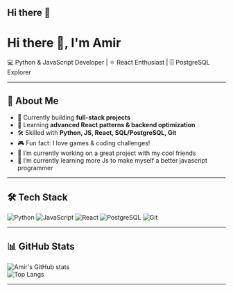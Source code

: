 ## Hi there 👋
# Hi there 👋, I'm Amir  

💻 Python & JavaScript Developer | ⚛️ React Enthusiast | 🗄️ PostgreSQL Explorer  

---

## 🚀 About Me
- 🔭 Currently building **full-stack projects**
- 🌱 Learning **advanced React patterns & backend optimization**
- 🛠️ Skilled with **Python, JS, React, SQL/PostgreSQL, Git**
- 🎮 Fun fact: I love games & coding challenges!
- 🔭 I’m currently working on a great project with my cool friends
- 🌱 I’m currently learning more Js to make myself a better javascript programmer

---

## 🛠️ Tech Stack
![Python](https://img.shields.io/badge/Python-3776AB?style=for-the-badge&logo=python&logoColor=white)
![JavaScript](https://img.shields.io/badge/JavaScript-323330?style=for-the-badge&logo=javascript&logoColor=F7DF1E)
![React](https://img.shields.io/badge/React-20232A?style=for-the-badge&logo=react&logoColor=61DAFB)
![PostgreSQL](https://img.shields.io/badge/PostgreSQL-316192?style=for-the-badge&logo=postgresql&logoColor=white)
![Git](https://img.shields.io/badge/Git-F05032?style=for-the-badge&logo=git&logoColor=white)

---

## 📊 GitHub Stats
![Amir's GitHub stats](https://github-readme-stats.vercel.app/api?username=herogame803&show_icons=true&theme=radical)  
![Top Langs](https://github-readme-stats.vercel.app/api/top-langs/?username=herogame803&layout=compact&theme=radical)  

---


<!--
**ZEROU14/ZEROU14** is a ✨ _special_ ✨ repository because its `README.md` (this file) appears on your GitHub profile.

Here are some ideas to get you started:


- 🌱 I’m currently learning ...
- 👯 I’m looking to collaborate on ...
- 🤔 I’m looking for help with ...
- 💬 Ask me about ...
- 📫 How to reach me: ...
- 😄 Pronouns: ...
- ⚡ Fun fact: ...
-->
